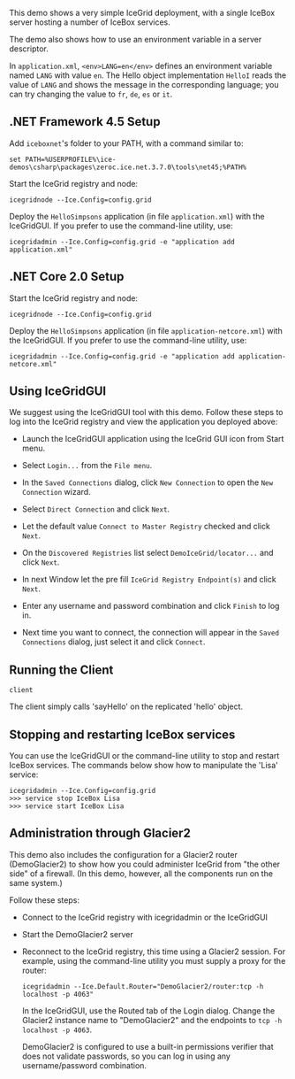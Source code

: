 This demo shows a very simple IceGrid deployment, with a single IceBox
server hosting a number of IceBox services.

The demo also shows how to use an environment variable in a server
descriptor.

In `application.xml`, `<env>LANG=en</env>` defines an environment variable
named `LANG` with value `en`. The Hello object implementation `HelloI`
reads the value of `LANG` and shows the message in the corresponding
language; you can try changing the value to `fr`, `de`, `es` or `it`.

## .NET Framework 4.5 Setup

Add `iceboxnet`'s folder to your PATH, with a command similar to:
```
set PATH=%USERPROFILE%\ice-demos\csharp\packages\zeroc.ice.net.3.7.0\tools\net45;%PATH%
```

Start the IceGrid registry and node:

```
icegridnode --Ice.Config=config.grid
```

Deploy the `HelloSimpsons` application (in file `application.xml`) with
the IceGridGUI. If you prefer to use the command-line utility, use:

```
icegridadmin --Ice.Config=config.grid -e "application add application.xml"
```

## .NET Core 2.0 Setup

Start the IceGrid registry and node:

```
icegridnode --Ice.Config=config.grid
```

Deploy the `HelloSimpsons` application (in file `application-netcore.xml`) with
the IceGridGUI. If you prefer to use the command-line utility, use:

```
icegridadmin --Ice.Config=config.grid -e "application add application-netcore.xml"
```

Using IceGridGUI
----------------

We suggest using the IceGridGUI tool with this demo. Follow these steps to
log into the IceGrid registry and view the application you deployed above:

  - Launch the IceGridGUI application using the IceGrid GUI icon from Start
    menu.

  - Select `Login...` from the `File menu`.

  - In the `Saved Connections` dialog, click `New Connection` to open
    the `New Connection` wizard.

  - Select `Direct Connection` and click `Next`.

  - Let the default value `Connect to Master Registry` checked
    and click `Next`.

  - On the `Discovered Registries` list select `DemoIceGrid/locator...` and
    click `Next`.

  - In next Window let the pre fill `IceGrid Registry Endpoint(s)` and click
    `Next`.

  - Enter any username and password combination and click `Finish`
    to log in.

  - Next time you want to connect, the connection will appear in the
    `Saved Connections` dialog, just select it and click `Connect`.

Running the Client
------------------
```
client
```

The client simply calls 'sayHello' on the replicated 'hello' object.

Stopping and restarting IceBox services
---------------------------------------

You can use the IceGridGUI or the command-line utility to stop
and restart IceBox services. The commands below show how to manipulate
the 'Lisa' service:
```
icegridadmin --Ice.Config=config.grid
>>> service stop IceBox Lisa
>>> service start IceBox Lisa
```

Administration through Glacier2
-------------------------------

This demo also includes the configuration for a Glacier2 router
(DemoGlacier2) to show how you could administer IceGrid from
"the other side" of a firewall. (In this demo, however, all the
components run on the same system.)

Follow these steps:

 - Connect to the IceGrid registry with icegridadmin or the IceGridGUI

 - Start the DemoGlacier2 server

 - Reconnect to the IceGrid registry, this time using a Glacier2
   session. For example, using the command-line utility you must
   supply a proxy for the router:
   ```
   icegridadmin --Ice.Default.Router="DemoGlacier2/router:tcp -h localhost -p 4063"
   ```
   In the IceGridGUI, use the Routed tab of the Login dialog.
   Change the Glacier2 instance name to "DemoGlacier2" and the endpoints
   to `tcp -h localhost -p 4063`.

   DemoGlacier2 is configured to use a built-in permissions verifier
   that does not validate passwords, so you can log in using any
   username/password combination.
